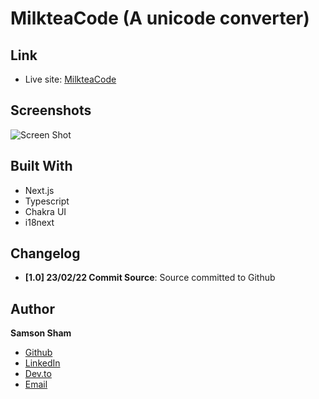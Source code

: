 # MilkteaCode (A unicode converter)

## Link

- Live site: [MilkteaCode](https://milkteacode.vercel.app 'Unicode Converter Site')

## Screenshots

![Screen Shot](https://ik.imagekit.io/c5xc1x6srka/screenshot/Screenshot_2022-02-23_at_12.27.14_am_KYWjv0He4.png?ik-sdk-version=javascript-1.4.3&updatedAt=1645576170827)

## Built With

- Next.js
- Typescript
- Chakra UI
- i18next

## Changelog

- **[1.0] 23/02/22 Commit Source**: Source committed to Github

## Author

**Samson Sham**

- [Github](https://github.com/samsonsham)
- [LinkedIn](https://www.linkedin.com/in/samson-sham/)
- [Dev.to](https://dev.to/samsonsham)
- [Email](mailto:samsonshamdev@gmail.com)
